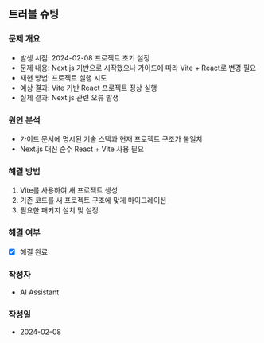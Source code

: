 ## 트러블 슈팅

### 문제 개요
* 발생 시점: 2024-02-08 프로젝트 초기 설정
* 문제 내용: Next.js 기반으로 시작했으나 가이드에 따라 Vite + React로 변경 필요
* 재현 방법: 프로젝트 실행 시도
* 예상 결과: Vite 기반 React 프로젝트 정상 실행
* 실제 결과: Next.js 관련 오류 발생

### 원인 분석
* 가이드 문서에 명시된 기술 스택과 현재 프로젝트 구조가 불일치
* Next.js 대신 순수 React + Vite 사용 필요

### 해결 방법
1. Vite를 사용하여 새 프로젝트 생성
2. 기존 코드를 새 프로젝트 구조에 맞게 마이그레이션
3. 필요한 패키지 설치 및 설정

### 해결 여부
* [x] 해결 완료

### 작성자
* AI Assistant

### 작성일
* 2024-02-08 